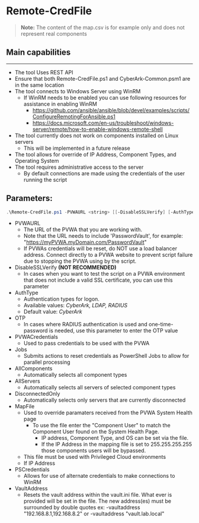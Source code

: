 # Remote-CredFile

> **Note:** The content of the map.csv is for example only and does not represent real components

## Main capabilities
-----------------
* The tool Uses REST API
* Ensure that both Remote-CredFile.ps1 and CyberArk-Common.psm1 are in the same location
* The tool connects to Windows Server using WinRM
    * If WinRM needs to be enabled you can use following resources for assistance in enabling WinRM
        * https://github.com/ansible/ansible/blob/devel/examples/scripts/ConfigureRemotingForAnsible.ps1
        * https://docs.microsoft.com/en-us/troubleshoot/windows-server/remote/how-to-enable-windows-remote-shell
* The tool currently does not work on components installed on Linux servers
    * This will be implemented in a future release
* The tool allows for override of IP Address, Component Types, and Operating System
* The tool requires administrative access to the server
    * By default connections are made using the credentials of the user running the script

## Parameters:
```powershell
.\Remote-CredFile.ps1 -PVWAURL <string> [[-DisableSSLVerify] [-AuthType] [-OTP] [-PVWACredentials] [-Jobs] [-AllComponents] [-AllServers] [-DisconnectedOnly] [-MapFile] [-PSCredentials] [-VaultAddress]
```
- PVWAURL
	- The URL of the PVWA that you are working with. 
	- Note that the URL needs to include 'PasswordVault', for example: "https://myPVWA.myDomain.com/PasswordVault"
	- If PVWAs credentials will be reset, do NOT use a load balancer address. Connect directly to a PVWA website to prevent script failure due to stopping the PVWA using by the script.
- DisableSSLVerify
	**(NOT RECOMMENDED)**
	- In cases when you want to test the script on a PVWA environment that does not include a valid SSL certificate, you can use this parameter
- AuthType
	- Authentication types for logon. 
	- Available values: _CyberArk, LDAP, RADIUS_
	- Default value: _CyberArk_
- OTP
	- In cases where RADIUS authentication is used and one-time-password is needed, use this parameter to enter the OTP value
- PVWACredentials
    - Used to pass credentials to be used with the PVWA
- Jobs
    - Submits actions to reset credentials as PowerShell Jobs to allow for parallel processing
- AllComponents
    - Automatically selects all component types
- AllServers
    - Automatically selects all servers of selected component types
- DisconnectedOnly
    - Automatically selects only servers that are currently disconnected
- MapFile
    - Used to override paramaters received from the PVWA System Health page
        - To use the file enter the "Component User" to match the Component User found on the System Health Page.
            - IP address, Component Type, and OS can be set via the file.
            - If the IP Address in the mapping file is set to 255.255.255.255 those components users will be bypassed. 
    - This file must be used with Privileged Cloud environments
    - If IP Address 
- PSCredentials
    - Allows for use of alternate credentials to make connections to WinRM
- VaultAddress
    - Resets the vault address within the vault.ini file. What ever is provided will be set in the file. The new address(es) must be surrounded by double quotes ex: -vaultaddress "192.168.8.1,192.168.8.2" or -vaultaddress "vault.lab.local"
